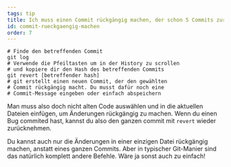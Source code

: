 ```yaml
---
tags: tip
title: Ich muss einen Commit rückgängig machen, der schon 5 Commits zurückliegt!
id: commit-rueckgaengig-machen
order: 7
---
```


```git
# Finde den betreffenden Commit
git log
# Verwende die Pfeiltasten um in der History zu scrollen
# und kopiere dir den Hash des betreffenden Commits
git revert [betreffender hash]
# git erstellt einen neuen Commit, der den gewählten
# Commit rückgängig macht. Du musst dafür noch eine
# Commit-Message eingeben oder einfach abspeichern
```

Man muss also doch nicht alten Code auswählen und in die aktuellen Dateien einfügen, um Änderungen rückgängig zu machen. Wenn du einen Bug commited hast, kannst du also den ganzen commit mit `revert` wieder zurücknehmen.

Du kannst auch nur die Änderungen in einer einzigen Datei rückgängig machen, anstatt eines ganzen Commits. Aber in typischer Git-Manier sind das natürlich komplett andere Befehle. Wäre ja sonst auch zu einfach!